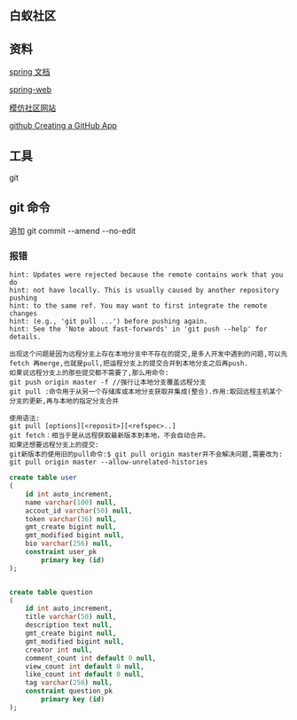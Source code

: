 ## 白蚁社区

## 资料
[spring 文档](https://spring.io)

[spring-web](https://spring.io/guides/gs/serving-web-content/)

[模仿社区网站](https://elasticsearch.cn)

[github Creating a GitHub App](https://developer.github.com/apps/building-github-apps/creating-a-github-app/)
## 工具
git

## git 命令
 追加   git commit --amend --no-edit
### 报错
    hint: Updates were rejected because the remote contains work that you do
    hint: not have locally. This is usually caused by another repository pushing
    hint: to the same ref. You may want to first integrate the remote changes
    hint: (e.g., 'git pull ...') before pushing again.
    hint: See the 'Note about fast-forwards' in 'git push --help' for details.
     
    出现这个问题是因为远程分支上存在本地分支中不存在的提交,是多人开发中遇到的问题,可以先fetch 再merge,也就是pull,把运程分支上的提交合并到本地分支之后再push.
    如果说远程分支上的那些提交都不需要了,那么用命令:
    git push origin master -f //强行让本地分支覆盖远程分支
    git pull :命令用于从另一个存储库或本地分支获取并集成(整合).作用:取回远程主机某个分支的更新,再与本地的指定分支合并
    
    使用语法:
    git pull [options][<reposit>][<refspec>..]
    git fetch：相当于是从远程获取最新版本到本地，不会自动合并。
    如果还想要远程分支上的提交:
    git新版本的使用旧的pull命令:$ git pull origin master并不会解决问题,需要改为:
    git pull origin master --allow-unrelated-histories



```sql
create table user
(
	id int auto_increment,
	name varchar(100) null,
	accout_id varchar(50) null,
    token varchar(36) null,
	gmt_create bigint null,
	gmt_modified bigint null,
	bio varchar(256) null,
	constraint user_pk
		primary key (id)
);


create table question
(
	id int auto_increment,
	title varchar(50) null,
	description text null,
	gmt_create bigint null,
	gmt_modified bigint null,
	creator int null,
	comment_count int default 0 null,
	view_count int default 0 null,
	like_count int default 0 null,
	tag varchar(256) null,
	constraint question_pk
		primary key (id)
);

```